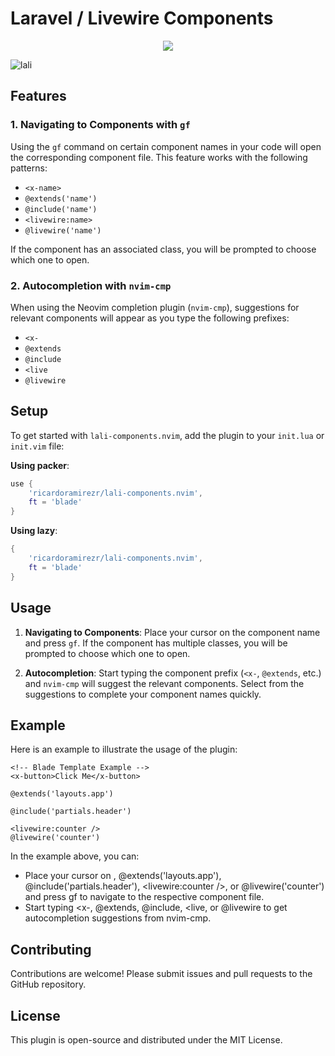 # Laravel / Livewire Components

<p align="center">
    <a href="https://dotfyle.com/plugins/RicardoRamirezR/lali-components.nvim">
        <img src="https://dotfyle.com/plugins/RicardoRamirezR/lali-components.nvim/shield" />
    </a>
</p>


![lali](https://github.com/RicardoRamirezR/lali-components.nvim/assets/6526545/62b8227d-8b25-4bf7-b755-6b0d6c1a39f4)

## Features

### 1. Navigating to Components with `gf`

Using the `gf` command on certain component names in your code will open the corresponding component file. This feature works with the following patterns:
- `<x-name>`
- `@extends('name')`
- `@include('name')`
- `<livewire:name>`
- `@livewire('name')`

If the component has an associated class, you will be prompted to choose which one to open.

### 2. Autocompletion with `nvim-cmp`

When using the Neovim completion plugin (`nvim-cmp`), suggestions for relevant components will appear as you type the following prefixes:
- `<x-`
- `@extends`
- `@include`
- `<live`
- `@livewire`

## Setup

To get started with `lali-components.nvim`, add the plugin to your `init.lua` or `init.vim` file:

**Using packer**:

```lua
use {
    'ricardoramirezr/lali-components.nvim',
    ft = 'blade'
}
```
    
**Using lazy**:

```lua
{
    'ricardoramirezr/lali-components.nvim',
    ft = 'blade'
}
```

## Usage

1. **Navigating to Components**:
    Place your cursor on the component name and press `gf`. If the component has multiple classes, you will be prompted to choose which one to open.

2. **Autocompletion**:
    Start typing the component prefix (`<x-`, `@extends`, etc.) and `nvim-cmp` will suggest the relevant components. Select from the suggestions to complete your component names quickly.

## Example

Here is an example to illustrate the usage of the plugin:

```blade
<!-- Blade Template Example -->
<x-button>Click Me</x-button>

@extends('layouts.app')

@include('partials.header')

<livewire:counter />
@livewire('counter')
```

In the example above, you can:

- Place your cursor on <x-button>, @extends('layouts.app'), @include('partials.header'), <livewire:counter />, or @livewire('counter') and press gf to navigate to the respective component file.
- Start typing <x-, @extends, @include, <live, or @livewire to get autocompletion suggestions from nvim-cmp.

## Contributing

Contributions are welcome! Please submit issues and pull requests to the GitHub repository.

## License

This plugin is open-source and distributed under the MIT License.

